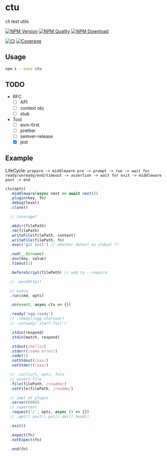 # ctu

cli test utils

[![NPM Version](https://img.shields.io/npm/v/ctu.svg?style=flat-square)](https://npmjs.org/package/ctu)
[![NPM Quality](http://npm.packagequality.com/shield/ctu.svg?style=flat-square)](http://packagequality.com/#?package=ctu)
[![NPM Download](https://img.shields.io/npm/dm/ctu.svg?style=flat-square)](https://npmjs.org/package/ctu)

[![CI](https://github.com/node-modules/ctu/actions/workflows/nodejs.yml/badge.svg)](https://github.com/node-modules/ctu/actions/workflows/nodejs.yml)
[![Coverage](https://img.shields.io/codecov/c/github/node-modules/ctu.svg?style=flat-square)](https://codecov.io/gh/node-modules/ctu)

## Usage

```bash
npm i --save ctu
```

## TODO

- RFC
  - [ ] API
  - [ ] context obj
  - [ ] stub
- Tool
  - [ ] esm-first
  - [ ] prettier
  - [ ] semver-release
  - [x] jest

## Example

LifeCycle: `prepare -> middleware pre -> prompt -> run -> wait for ready/unready/end/timeout -> assertion -> wait for exit -> middleware post -> end`

```js
ctu(opts)
  .middleware(async next => await next())
  .plugin(key, fn)
  .debug(level)
  .clone()

  // coverage?

  .mkdir(filePath)
  .rm(filePath)
  .writeFile(filePath, content)
  .writeFile(filePath, fn)
  .exec('git init') // whether detect as stdout ??

  .cwd(__dirname)
  .env(key, value)
  .timout(1)

  .beforeScript(filePath) // add to --require

  // .mockHttp()

  // execa
  .run(cmd, opts)

  .on(event, async ctx => {})

  .ready('egg-ready')
  // .ready(/egg started/)
  // .unready('start-fail')

  .stdin(respond)
  .stdin(match, respond)

  .stdout(/hello/)
  .stderr(/some error/)
  .code(1)
  .notStdout(/xxx/)
  .notStderr(/aaa/)

  // .curl(url, opts, fn)x
  // assert-file
  .file(filePath, /readme/)
  .notFile(filePath, /readme/)

  // impl at plugin
  .server(8080)
  // supertest
  .request('/', opts, async () => {})
  // .get().post().put().del().head()

  .exit()

  .expect(fn)
  .notExpect(fn)

  .end(fn)
```


